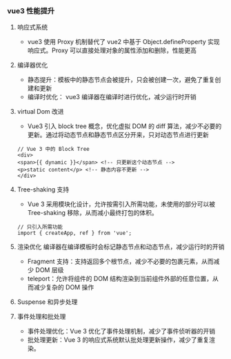 ### vue3 性能提升

1.  响应式系统
    - vue3 使用 Proxy 机制替代了 vue2 中基于 Object.defineProperty 实现响应式。Proxy 可以直接处理对象的属性添加和删除，性能更高
2.  编译器优化
    - 静态提升：模板中的静态节点会被提升，只会被创建一次，避免了重复创建和更新
    - 编译时优化： vue3 编译器在编译时进行优化，减少运行时开销
3.  virtual Dom 改进

    - Vue3 引入 block tree 概念，优化虚拟 DOM 的 diff 算法，减少不必要的更新。通过将动态节点和静态节点区分开来，只对动态节点进行更新

    ```
    // Vue 3 中的 Block Tree
    <div>
    <span>{{ dynamic }}</span> <!-- 只更新这个动态节点 -->
    <p>static content</p> <!-- 静态内容不更新 -->
    </div>

    ```

4.  Tree-shaking 支持

    - Vue 3 采用模块化设计，允许按需引入所需功能，未使用的部分可以被 Tree-shaking 移除，从而减小最终打包的体积。

    ```
    // 只引入所需功能
    import { createApp, ref } from 'vue';

    ```

5.  渲染优化
    编译器在编译模板时会标记静态节点和动态节点，减少运行时的开销
    - Fragment 支持：支持返回多个根节点，减少不必要的包裹元素，从而减少 DOM 层级
    - teleport：允许将组件的 DOM 结构渲染到当前组件外部的任意位置，从而减少复杂的 DOM 操作
6.  Suspense 和异步处理
7.  事件处理和批处理
    - 事件处理优化：Vue 3 优化了事件处理机制，减少了事件侦听器的开销
    - 批处理更新：Vue 3 的响应式系统默认批处理更新操作，减少了重复渲染。
